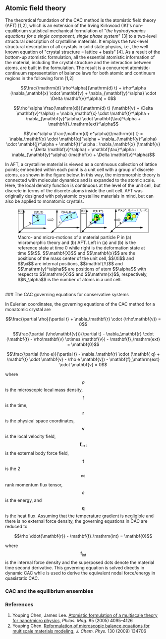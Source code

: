## Atomic field theory

The theoretical foundation of the CAC method is the atomistic field theory (AFT) [1,2], which is an extension of the Irving Kirkwood (IK)'s non-equilibrium statistical mechanical formulation of "_the hydrodynamics equations for a single component, single phase system_" [3] to a two-level structural description of crystalline materials. It employs the two-level structural description of all crystals in solid state physics, i.e., the well known equation of "crystal structure = lattice + basis" [4]. As a result of the bottom-up atomistic formulation, all the essential atomistic information of the material, including the crystal structure and the interaction between atoms, are built in the formulation. The result is a concurrent atomistic-continuum representation of balance laws for both atomic and continuum regions in the following form [1,2]

$$\frac{\mathrm{d} \rho^\alpha}{\mathrm{d} t} + \rho^\alpha (\nabla_\mathbf{x} \cdot \mathbf{v} + \nabla_{\mathbf{y}^\alpha} \cdot \Delta \mathbf{v}^\alpha) = 0$$

$$\rho^\alpha \frac{\mathrm{d}}{\mathrm{d} t} (\mathbf{v} + \Delta \mathbf{v}^\alpha) = \nabla_\mathbf{x} \cdot \mathbf{t}^\alpha + \nabla_{\mathbf{y}^\alpha} \cdot \mathbf{\tau}^\alpha + \mathbf{f}_\mathrm{ext}^\alpha$$

$$\rho^\alpha \frac{\mathrm{d} e^\alpha}{\mathrm{d} t} = \nabla_\mathbf{x} \cdot \mathbf{q}^\alpha + \nabla_{\mathbf{y}^\alpha} \cdot \mathbf{j}^\alpha + \mathbf{t}^\alpha : \nabla_\mathbf{x} (\mathbf{v} + \Delta \mathbf{v}^\alpha) + \mathbf{\tau}^\alpha : \nabla_{\mathbf{y}^\alpha} (\mathbf{v} + \Delta \mathbf{v}^\alpha)$$

In AFT, a crystalline material is viewed as a continuous collection of lattice points; embedded within each point is a unit cell with a group of discrete atoms, as shown in the figure below. In this way, the micromorphic theory is connected with molecular dynamics and is expanded to the atomic scale. Here, the local density function is continuous at the level of the unit cell, but discrete in terms of the discrete atoms inside the unit cell. AFT was originally designed with polyatomic crystalline materials in mind, but can also be applied to monatomic crystals.

<figure><img src='fig/cheny.png'><figcaption>Macro- and micro-motions of a material particle P in (a) micromorphic theory and (b) AFT. Left in (a) and (b) is the reference state at time 0 while right is the deformation state at time $$t$$. $$\mathbf{X}$$ and $$\mathbf{x}$$ are the positions of the mass center of the unit cell, $$\Xi$$ and $$\xi$$ are internal positions, $$\mathbf{Y}$$ and $$\mathrm{y}^\alpha$$ are positions of atom $$\alpha$$ with respect to $$\mathrm{X}$$ and $$\mathrm{x}$$, respectively, $$N_\alpha$$ is the number of atoms in a unit cell.</figcaption></figure>

<br>
### The CAC governing equations for conservative systems 

In Eulerian coordinates, the governing equations of the CAC method for a monatomic crystal are

$$\frac{\partial \rho}{\partial t} + \nabla_\mathbf{r} \cdot (\rho\mathbf{v}) = 0$$

$$\frac{\partial (\rho\mathbf{v})}{\partial t} - \nabla_\mathbf{r} \cdot (\mathbf{t} - \rho\mathbf{v} \otimes \mathbf{v}) - \mathbf{f}_\mathrm{ext} = \mathbf{0}$$

$$\frac{\partial (\rho e)}{\partial t} - \nabla_\mathbf{r} \cdot (\mathbf{	q} + \mathbf{t} \cdot \mathbf{v} - \rho e \mathbf{v}) - \mathbf{f}_\mathrm{ext} \cdot \mathbf{v} = 0$$

where $$\rho$$ is the microscopic local mass density, $$t$$ is the time, $$\mathbf{r}$$ is the physical space coordinates, $$\mathbf{v}$$ is the local velocity field, $$\mathbf{f}_\mathrm{ext}$$ is the external body force field, $$\mathbf{t}$$ is the 2$$^\mathrm{nd}$$ rank momentum flux tensor, $$e$$ is the energy, and $$\mathbf{q}$$ is the heat flux. Assuming that the temperature gradient is negligible and there is no external force density, the governing equations in CAC are reduced to

$$\rho \ddot{\mathbf{r}} - \mathbf{f}_\mathrm{int} = \mathbf{0}$$

where $$\mathbf{f}_\mathrm{int}$$ is the internal force density and the superposed dots denote the material time second derivative. This governing equation is solved directly in dynamic CAC while is used to derive the equivalent nodal force/energy in quasistatic CAC.

### CAC and the equilibrium ensembles

### References

1. Youping Chen, James Lee. [Atomistic formulation of a multiscale theory for nano/micro physics](http://dx.doi.org/10.1080/14786430500362595), _Philos. Mag._ 85 (2005) 4095-4126
2. Youping Chen. [Reformulation of microscopic balance equations for multiscale materials modeling](http://dx.doi.org/10.1063/1.3103887), _J. Chem. Phys._ 130 (2009) 134706

